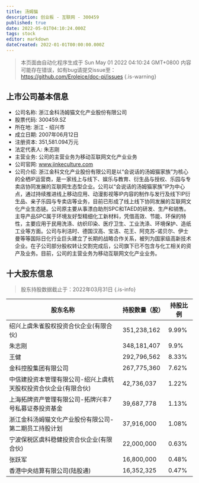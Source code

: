 ```yaml
---
title: 汤姆猫
description: 创业板 - 互联网 - 300459
published: true
date: 2022-05-01T04:10:24.000Z
tags: stock
editor: markdown
dateCreated: 2022-01-01T00:00:00.000Z
---
```


> 本页面由自动化程序生成于 Sun May 01 2022 04:10:24 GMT+0800
> 内容可能存在错误，如有bug请提交issue至：https://github.com/Eroleice/doc-pi/issues
{.is-warning}

## 上市公司基本信息
- 公司名称: 浙江金科汤姆猫文化产业股份有限公司
- 股票代码: 300459.SZ
- 所在地: 浙江 - 绍兴市
- 成立日期: 2007年06月12日
- 注册资本: 351,581.094万元
- 法定代表人: 朱志刚
- 主营业务: 公司的主营业务为移动互联网文化产业业务
- 公司官网: www.jinkeculture.com
- 公司介绍: 浙江金科文化产业股份有限公司是以“会说话的汤姆猫家族”为核心的全栖IP运营商，是一家线上与线下、娱乐与教育、衍生品与授权、乐园与专卖店协同发展的互联网生态型企业。公司以“会说话的汤姆猫家族”IP为中心点，通过持续推进线上移动应用、动漫影视等IP内容的制作与发行及线下IP衍生品、亲子乐园与专卖店等业务，目前已形成了线上线下协同发展的互联网文化产业生态链。公司原主要从事漂白助剂SPC和TAED的研发、生产和销售。主导产品SPC属于环境友好型精细化工新材料，凭借高效、节能、环保的特性，主要应用于民用洗涤、纺织印染、医疗卫生、工业洗涤、环境保护、造纸工业等方面。公司与利洁时、德国汉高、宝洁、花王、阿克苏-诺贝尔、伊士曼等等国际日化行业巨头建立了长期的战略合作关系，被列为国家级高新技术企业。在子公司部分股权转让交割完成后，公司旗下已不包含与化工相关的资产及业务。目前，公司的主营业务为移动互联网文化产业业务。


## 十大股东信息
> 股东持股数据截止于：2022年03月31日
{.is-info}

| 股东名称 | 持股数量（股） | 持股比例 |
| --- | --- | --- |
| 绍兴上虞朱雀股权投资合伙企业(有限合伙) | 351,238,162 | 9.99% |
| 朱志刚 | 348,181,407 | 9.9% |
| 王健 | 292,796,562 | 8.33% |
| 金科控股集团有限公司 | 267,775,360 | 7.62% |
| 中信建投资本管理有限公司-绍兴上虞杭天股权投资合伙企业(有限合伙) | 42,736,037 | 1.22% |
| 上海拓牌资产管理有限公司-拓牌兴丰7号私募证券投资基金 | 39,687,778 | 1.13% |
| 浙江金科汤姆猫文化产业股份有限公司-第二期员工持股计划 | 37,916,000 | 1.08% |
| 宁波保税区虞科稳健投资合伙企业(有限合伙) | 22,000,000 | 0.63% |
| 张跃军 | 16,800,000 | 0.48% |
| 香港中央结算有限公司(陆股通) | 16,352,325 | 0.47% |




